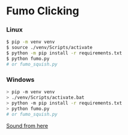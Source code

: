 # Fumo Clicking

### Linux
```sh
$ pip -m venv venv
$ source ./venv/Scripts/activate
$ python -m pip install -r requirements.txt
$ python fumo.py
# or fumo_squish.py
```

### Windows
```sh
> pip -m venv venv
> ./venv/Scripts/activate.bat
> python -m pip install -r requirements.txt
> python fumo.py
# or fumo_squish.py
```

[Sound from here](https://opengameart.org/content/interface-sounds-starter-pack)